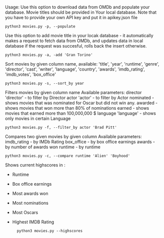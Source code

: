 Usage:
Use this option to download data from OMDb and populate your database. Movie titles should be provided in Your local database. Note that you have to provide your own API key and put it in apikey.json file

    python3 movies.py -p, --populate

Use this option to add movie title in your locak database - it automatically makes a request to fetch data from OMDb, and updates data in local database if the request was succesful, rolls back the insert otherwise.

    python3 movies.py -a, -add 'Gran Torino'

Sort movies by given column name, available:
'title', 'year', 'runtime', 'genre', 'director', 'cast', 'writer', 'language', 'country', 'awards', 'imdb_rating', 'imdb_votes', 'box_office'

    python3 movies.py -s, --sort_by year

Filters movies by given column name
Available parameters:
director 'director' - to filter by Director
actor 'actor'       - to filter by Actor
nominated           - shows movies that was nominated for Oscar but did not win any.
awarded             - shows movies that won more than 80% of nominations
earned              - shows movies that earned more than 100,000,000 $
language 'language' - shows only movies in certain Language

    python3 movies.py -f, --filter_by actor 'Brad Pitt'

Compares two given movies by given column
Available parameters:
imdb_rating         - by IMDb Rating
box_office          - by box office earnings
awards              - by number of awards won
runtime             - by runtime

    python3 movies.py -c, --compare runtime 'Alien' 'Boyhood'

Shows current highscores in :
- Runtime
- Box office earnings
- Most awards won
- Most nominations
- Most Oscars
- Highest IMDB Rating

        python3 movies.py --highscores

